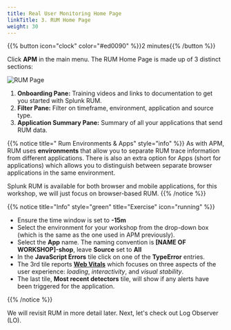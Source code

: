 ```yaml
---
title: Real User Monitoring Home Page
linkTitle: 3. RUM Home Page
weight: 30
---
```

 
{{% button icon="clock" color="#ed0090" %}}2 minutes{{% /button %}}

Click **APM** in the main menu. The RUM Home Page is made up of 3 distinct sections:

![RUM Page](../images/rum-main.png?width=30vw)

1. **Onboarding Pane:** Training videos and links to documentation to get you started with Splunk RUM.
2. **Filter Pane:** Filter on timeframe, environment, application and source type.
3. **Application Summary Pane:** Summary of all your applications that send RUM data. 

{{% notice title=" Rum Environments & Apps" style="info" %}}
As with APM, RUM uses **environments** that allow you to separate RUM trace information from different applications. There is also an extra option for Apps (short for applications) which allows you to distinguish between separate browser applications in the same environment.

Splunk RUM is available for both browser and mobile applications, for this workshop, we will just focus on browser-based RUM.
{{% /notice %}}

{{% notice title="Info" style="green" title="Exercise" icon="running" %}}

* Ensure the time window is set to **-15m**
* Select the environment for your workshop from the drop-down box (which is the same as the one used in APM previously).
* Select the **App** name. The naming convention is **[NAME OF WORKSHOP]-shop**, leave **Source** set to  **All**
* In the **JavaScript Errors** tile click on one of the **TypeError** entries.
* The 3rd tile reports [**Web Vitals**](https://web.dev/explore/learn-core-web-vitals) which focuses on three aspects of the user experience: _loading_, _interactivity_, and _visual stability_.
* The last tile, **Most recent detectors** tile, will show if any alerts have been triggered for the application.

{{% /notice %}}

We will revisit RUM in more detail later. Next, let's check out Log Observer (LO).
